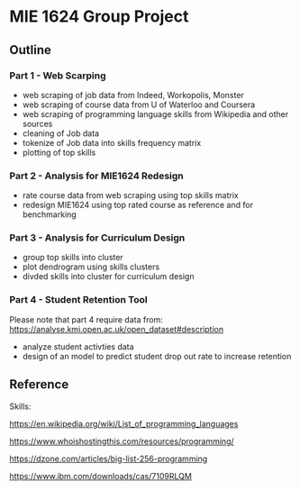 # MIE 1624 Group Project

## Outline
### Part 1 - Web Scarping
* web scraping of job data from Indeed, Workopolis, Monster
* web scraping of course data from U of Waterloo and Coursera
* web scraping of programming language skills from Wikipedia and other sources
* cleaning of Job data
* tokenize of Job data into skills frequency matrix
* plotting of top skills

### Part 2 - Analysis for MIE1624 Redesign
* rate course data from web scraping using top skills matrix
* redesign MIE1624 using top rated course as reference and for benchmarking

### Part 3 - Analysis for Curriculum Design
* group top skills into cluster
* plot dendrogram using skills clusters
* divded skills into cluster for curriculum design

### Part 4 - Student Retention Tool
Please note that part 4 require data from: https://analyse.kmi.open.ac.uk/open_dataset#description

* analyze student activties data
* design of an model to predict student drop out rate to increase retention

## Reference
Skills:

https://en.wikipedia.org/wiki/List_of_programming_languages

https://www.whoishostingthis.com/resources/programming/

https://dzone.com/articles/big-list-256-programming

https://www.ibm.com/downloads/cas/7109RLQM
